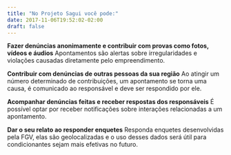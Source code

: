 ```yaml
---
title: "No Projeto Sagui você pode:"
date: 2017-11-06T19:52:02-02:00
draft: false
---
```


**Fazer denúncias anonimamente e contribuir com provas como fotos, vídeos e áudios**
Apontamentos são alertas sobre irregularidades e violações causadas diretamente pelo empreendimento.

**Contribuir com denúncias de outras pessoas da sua região**
Ao atingir um número determinado de contribuições, um apontamento se torna uma causa, é comunicado ao responsável e deve ser respondido por ele.

**Acompanhar denúncias feitas e receber respostas dos responsáveis**
É possível optar por receber notificações sobre interações relacionadas a um apontamento.

**Dar o seu relato ao responder enquetes**
Responda enquetes desenvolvidas pela FGV, elas são geolocalizadas e o uso desses dados será útil para condicionantes sejam mais efetivas no futuro.
